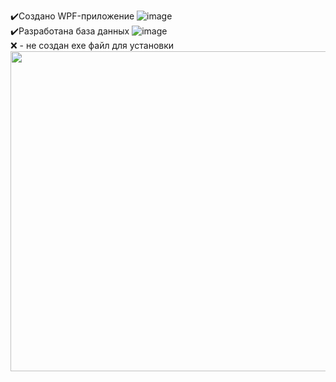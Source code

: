 ✔️Создано WPF-приложение
![image](https://github.com/DumSp1ro/Diplom/assets/146105715/c151a4ed-1b94-499e-ab43-65e5d535398e)</br>
✔️Разработана база данных
![image](https://github.com/DumSp1ro/Diplom/assets/146105715/c83f79fe-5d10-43e2-9896-67e791940373)</br>
❌ - не создан exe файл для установки</br>
<a href="url"><img src="https://github.com/DumSp1ro/Diplom/assets/146105715/48319658-29ca-4fcf-a06e-fb2664eaefa2" align="left" height="512" width="512" ></a>
